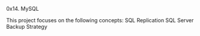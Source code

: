 0x14. MySQL

This project focuses on the following concepts:
SQL Replication
SQL Server Backup Strategy
